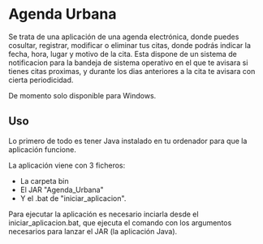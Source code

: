 # Agenda Urbana

Se trata de una aplicación de una agenda electrónica, donde puedes cosultar, registrar, modificar o eliminar tus citas, donde podrás indicar la fecha, hora, lugar y motivo de la cita.
Esta dispone de un sistema de notificacion para la bandeja de sistema operativo en el que te avisara si tienes citas proximas, y durante los dias anteriores a la cita te avisara con cierta periodicidad.

De momento solo disponible para Windows.

## Uso

Lo primero de todo es tener Java instalado en tu ordenador para que la aplicación funcione.

La aplicación viene con 3 ficheros:

- La carpeta bin
- El JAR "Agenda_Urbana"
- Y el .bat de "iniciar_aplicacion".

Para ejecutar la aplicación es necesario inciarla desde el iniciar_aplicacion.bat, que ejecuta el comando con los argumentos necesarios para lanzar el JAR (la aplicación Java).

